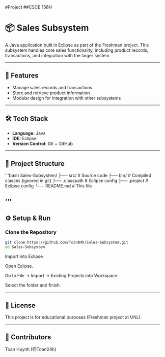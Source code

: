 #Project
##CSCE 156H

# 📦 Sales Subsystem

A Java application built in Eclipse as part of the Freshman project. This subsystem handles core sales functionality, including product records, transactions, and integration with the larger system.

---

## 🚀 Features
- Manage sales records and transactions  
- Store and retrieve product information  
- Modular design for integration with other subsystems  

---

## 🛠 Tech Stack
- **Language:** Java  
- **IDE:** Eclipse  
- **Version Control:** Git + GitHub  

---

## 📂 Project Structure
'''bash
Sales-Subsystem/
├── src/ # Source code
├── bin/ # Compiled classes (ignored in git)
├── .classpath # Eclipse config
├── .project # Eclipse config
└── README.md # This file

'''
---

## ⚙️ Setup & Run

### Clone the Repository
```bash
git clone https://github.com/Toan04h/Sales-Subsystem.git
cd Sales-Subsystem

```
Import into Eclipse

Open Eclipse.

Go to File → Import → Existing Projects into Workspace.

Select the folder and finish.

---

## 📄 License

This project is for educational purposes (Freshman project at UNL).

---

## 👥 Contributors

Toan Huynh (@Toan04h)
